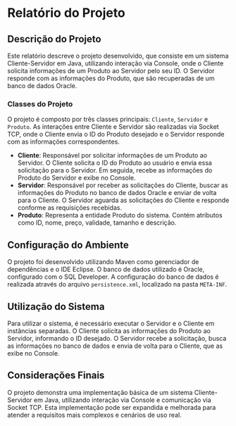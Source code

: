 # Relatório do Projeto

## Descrição do Projeto
Este relatório descreve o projeto desenvolvido, que consiste em um sistema Cliente-Servidor em Java, utilizando interação via Console, onde o Cliente solicita informações de um Produto ao Servidor pelo seu ID. O Servidor responde com as informações do Produto, que são recuperadas de um banco de dados Oracle.

### Classes do Projeto
O projeto é composto por três classes principais: `Cliente`, `Servidor` e `Produto`. As interações entre Cliente e Servidor são realizadas via Socket TCP, onde o Cliente envia o ID do Produto desejado e o Servidor responde com as informações correspondentes.

- **Cliente**: Responsável por solicitar informações de um Produto ao Servidor. O Cliente solicita o ID do Produto ao usuário e envia essa solicitação para o Servidor. Em seguida, recebe as informações do Produto do Servidor e exibe no Console.
- **Servidor**: Responsável por receber as solicitações do Cliente, buscar as informações do Produto no banco de dados Oracle e enviar de volta para o Cliente. O Servidor aguarda as solicitações do Cliente e responde conforme as requisições recebidas.
- **Produto**: Representa a entidade Produto do sistema. Contém atributos como ID, nome, preço, validade, tamanho e descrição.

## Configuração do Ambiente
O projeto foi desenvolvido utilizando Maven como gerenciador de dependências e o IDE Eclipse. O banco de dados utilizado é Oracle, configurado com o SQL Developer. A configuração do banco de dados é realizada através do arquivo `persistence.xml`, localizado na pasta `META-INF`.

## Utilização do Sistema
Para utilizar o sistema, é necessário executar o Servidor e o Cliente em instâncias separadas. O Cliente solicita as informações do Produto ao Servidor, informando o ID desejado. O Servidor recebe a solicitação, busca as informações no banco de dados e envia de volta para o Cliente, que as exibe no Console.

## Considerações Finais
O projeto demonstra uma implementação básica de um sistema Cliente-Servidor em Java, utilizando interação via Console e comunicação via Socket TCP. Esta implementação pode ser expandida e melhorada para atender a requisitos mais complexos e cenários de uso real.

